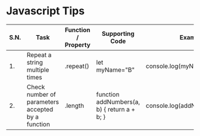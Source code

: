 # Javascript Tips 

| S.N. |Task      |  Function / Property   |Supporting Code | Example | Consoled Output|
| -----|-----| ------------ |  ------ |-----|-------|
|1. | Repeat a string multiple times | .repeat()| let myName="B"|console.log(myName.repeat(5))| B B B B B |
|2. | Check number of parameters accepted by a function|.length|function addNumbers(a, b) {  return a + b; }|console.log(addNumbers.length)|2|
